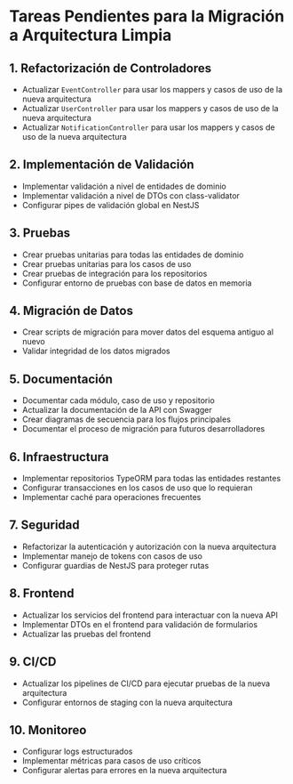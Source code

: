 # Tareas Pendientes para la Migración a Arquitectura Limpia

## 1. Refactorización de Controladores

- Actualizar `EventController` para usar los mappers y casos de uso de la nueva arquitectura
- Actualizar `UserController` para usar los mappers y casos de uso de la nueva arquitectura
- Actualizar `NotificationController` para usar los mappers y casos de uso de la nueva arquitectura

## 2. Implementación de Validación

- Implementar validación a nivel de entidades de dominio
- Implementar validación a nivel de DTOs con class-validator
- Configurar pipes de validación global en NestJS

## 3. Pruebas

- Crear pruebas unitarias para todas las entidades de dominio
- Crear pruebas unitarias para los casos de uso
- Crear pruebas de integración para los repositorios
- Configurar entorno de pruebas con base de datos en memoria

## 4. Migración de Datos

- Crear scripts de migración para mover datos del esquema antiguo al nuevo
- Validar integridad de los datos migrados

## 5. Documentación

- Documentar cada módulo, caso de uso y repositorio
- Actualizar la documentación de la API con Swagger
- Crear diagramas de secuencia para los flujos principales
- Documentar el proceso de migración para futuros desarrolladores

## 6. Infraestructura

- Implementar repositorios TypeORM para todas las entidades restantes
- Configurar transacciones en los casos de uso que lo requieran
- Implementar caché para operaciones frecuentes

## 7. Seguridad

- Refactorizar la autenticación y autorización con la nueva arquitectura
- Implementar manejo de tokens con casos de uso
- Configurar guardias de NestJS para proteger rutas

## 8. Frontend

- Actualizar los servicios del frontend para interactuar con la nueva API
- Implementar DTOs en el frontend para validación de formularios
- Actualizar las pruebas del frontend

## 9. CI/CD

- Actualizar los pipelines de CI/CD para ejecutar pruebas de la nueva arquitectura
- Configurar entornos de staging con la nueva arquitectura

## 10. Monitoreo

- Configurar logs estructurados
- Implementar métricas para casos de uso críticos
- Configurar alertas para errores en la nueva arquitectura 